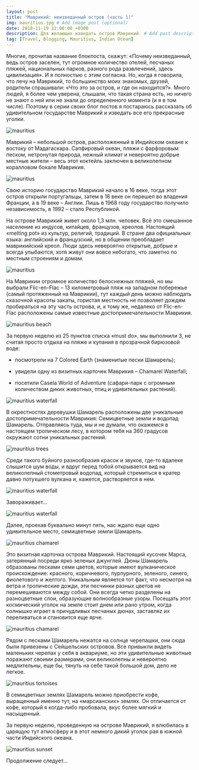 ```yaml
---
layout: post
title: "Маврикий: неизведанный остров (часть 1)"
img: mauritius.jpg # Add image post (optional)
date: 2018-11-19 12:00:00 +0300
description: Для желающих изведать остров Маврикий. # Add post description (optional)
tag: [Travel, Blogging, Mauritius, Indian Ocean]
---
```

Многие, прочитав название блокпоста, скажут: «Почему неизведанный, ведь остров заселен, тут огромное количество отелей, песчаных пляжей, национальных парков, разного рода развлечений, здесь цивилизация». И я полностью с этим согласна. Но, когда я говорила, что лечу на Маврикий, то большинство моих знакомых, друзей, родители спрашивали: «Что это за остров, и где он находится?». Много людей, я более чем уверена, слышали, что такая страна есть, но ничего не знают о ней или не знали до определенного момента (и я в том числе). Поэтому в серии своих блог постов я постараюсь рассказать об удивительном государстве Маврикий и изведать все его прекрасные уголки. 

![mauritius](/assets/img/mauritius_mountain.jpg)

Маврикий – небольшой остров, расположенный в Индийском океане к востоку от Мадагаскара. Сапфировый океан, пляжи с фарфоровым песком, нетронутая природа, нежный климат и невероятно добрые местные жители – весь этот коктейль заключен в великолепном коралловом бокале Маврикия.  

![mauritius](/assets/img/mauritius_ocean.jpg)

Свою историю государство Маврикий начало в 16 веке, тогда этот остров открыли португальцы, затем в 18 веке он перешел во владения Франции, а в 19 веке – Англии. Лишь в 1968 году государство получило независимость, в 1992 – стало Республикой. 

На острове Маврикий живет около 1,3 млн. человек. Всё это смешанное население из индусов, китайцев, французов, креолов. Настоящий «melting pot» из культур, религий, традиций. В стране два официальных языка: английский и французский, но в общении преобладает маврикийский креол. Люди здесь невероятно открытые, добрые и всегда улыбаются, хотя живут они вовсе небогато, что заметно по местным строениям и домам. 

![mauritius](/assets/img/mauritius_view.jpg)

На Маврикии огромное количество белоснежных пляжей, но мы выбрали Flic-en-Flac – 13 километровый пляж на западном побережье (самый протяженный на Маврикии), тут каждый день можно наблюдать сказочной красоты закаты, гористая местность не позволяет дождям пробираться на эту часть острова, и, к тому же, недалеко от Flic-en-Flac расположены самые известные достопримечательности Маврикия. 

![mauritius beach](/assets/img/mauritius_beach.jpg)

За первую неделю из 25 пунктов списка «must do», мы выполнили 3, не считая просто отдыха на пляже и купания в прозрачной бирюзовой воде: 

* посмотрели на 7 Colored Earth (знаменитые пески Шамарель);

* увидели одну из визитных карточек Маврикия – Chamarel Waterfall;

* посетили Casela World of Adventure (сафари-парк с огромным количеством диких животных, птиц и удивительных растений).

![mauritius waterfall](/assets/img/mauritius_waterfall2.jpg)

В окрестностях деревушки Шамарель расположены две уникальные достопримечательности Маврикия: Семицветные земли и водопад Шамарель. Отправляясь туда, мы и не думали, что окажемся в настоящем тропическом лесу, в котором тебя на 360 градусов окружают сотни уникальных растений. 

![mauritius trees](/assets/img/mauritius_green.jpg)

Среди такого буйного разнообразия красок и звуков, где-то вдалеке слышится шум воды, и вдруг перед тобой открывается вид на великолепный стометровый водопад, который стремиться в кратер давно потухшего вулкана и, кажется, растворяется в нем. 

![mauritius waterfall](/assets/img/mauritius_waterfall.jpg)

Завораживает…

![mauritius waterfall](/assets/img/mauritius_waterfall1.jpg)

Далее, проехав буквально минут пять, нас ждало еще одно удивительное место, семицветные земли Шамарель. 

![mauritius chamarel](/assets/img/mauritius_chamarel1.jpg)

Это визитная карточка острова Маврикий. Настоящий кусочек Марса, затерянный посреди ярко зеленых джунглей. Дюны Шамарель образованы песками семи цветов, которые имеют вулканическое происхождение: красного, коричневого, пурпурного, зеленого, синего, фиолетового и желтого. Уникальным является тот факт, что несмотря на ветра и тропические дожди, эти песчинки разных цветов не перемешиваются между собой. Они всегда четко разделены на разноцветные слои, образующие волнообразные узоры.  Посещать этот космический уголок на земле стоит днем или рано утром, когда солнышко играет в причудливых песчаных дюнах, заставляz их переливаться и становится еще ярче.  

![mauritius chamarel](/assets/img/mauritius_chamarel.jpg)

Рядом с песками Шамарель нежатся на солнце черепашки, они сюда были привезены с Сейшельских островов. Все привыкли видеть маленьких черепах у себя в аквариуме, но эти удивительные животные поражают своими размерами, они великолепны и невероятно медлительны, еще бы, тянуть на себе такой большой дом, дело не легкое. 

![mauritius tortoises](/assets/img/mauritius_tortoise.jpg)

В семицветных землях Шамарель можно приобрести кофе, выращенный именно тут, на «марсианских» землях. Он отличается от кофе, который я когда-либо пробовала, вкус более мягкий и насыщенный. 

За первую неделю, проведенную на острове Маврикий, я влюбилась в царящую тут атмосферу и в этот немного дикий уголок рая в южной части Индийского океана. 

![mauritius sunset](/assets/img/mauritius_sunset.jpg)

Продолжение следует...